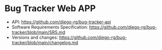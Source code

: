 # Bug Tracker Web APP

- API: <https://github.com/diego-rg/bug-tracker-api>
- Software Requirements Specification: <https://github.com/diego-rg/bug-tracker/blob/main/SRS.md>
- Versions and changes: <https://github.com/diego-rg/bug-tracker/blob/main/changelog.md>
